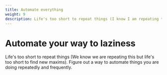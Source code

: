 ```yaml
---
title: Automate everything
weight: 9
description: Life's too short to repeat things (I know I am repeating this but life's too short to find new maxims). Figure out a way to automate things you are doing repeatedly and frequently.
---
```


# Automate your way to laziness

Life's too short to repeat things (We know we are repeating this but life's too short to find new maxims). Figure out a way to automate things you are doing repeatedly and frequently.
